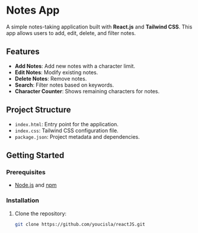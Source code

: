 # Notes App

A simple notes-taking application built with **React.js** and **Tailwind CSS**. This app allows users to add, edit, delete, and filter notes.

## Features

- **Add Notes**: Add new notes with a character limit.
- **Edit Notes**: Modify existing notes.
- **Delete Notes**: Remove notes.
- **Search**: Filter notes based on keywords.
- **Character Counter**: Shows remaining characters for notes.

## Project Structure

- `index.html`: Entry point for the application.
- `index.css`: Tailwind CSS configuration file.
- `package.json`: Project metadata and dependencies.

## Getting Started

### Prerequisites

- [Node.js](https://nodejs.org/) and [npm](https://www.npmjs.com/)

### Installation

1. Clone the repository:
   ```bash
   git clone https://github.com/youcisla/reactJS.git
